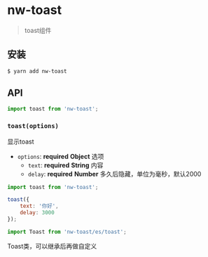 # nw-toast

> toast组件

## 安装

```sh
$ yarn add nw-toast
```

## API

```js
import toast from 'nw-toast';
```

### `toast(options)`

显示toast

* `options`: **required** **Object** 选项
    * `text`: **required** **String** 内容
    * `delay`: **required** **Number** 多久后隐藏，单位为毫秒，默认2000

```js
import toast from 'nw-toast';

toast({
    text: '你好',
    delay: 3000
});
```

```js
import Toast from 'nw-toast/es/toast';
```

Toast类，可以继承后再做自定义